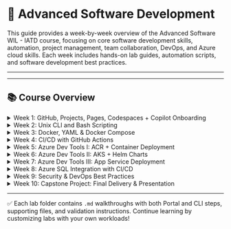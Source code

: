 # 🔁 Advanced Software Development
This guide provides a week-by-week overview of the Advanced Software WIL - IATD course, focusing on core software development skills, automation, project management, team collaboration,  DevOps, and Azure cloud skills. Each week includes hands-on lab guides, automation scripts, and software development best practices.

---

---

## 📚 Course Overview

<details>
  <summary>Week 1: GitHub, Projects, Pages, Codespaces + Copilot Onboarding</summary>

    Environment setup, GitHub practices, GitHub Codespaces, GitHub Projects, GitHub Pages Copilot onboarding:

  **Labs:**
  - Environment setup (Codespaces, azure cli, copilot) ([lab_1_a_environment_setup.md](week1/lab_1_a_environment_setup.md))
  - GitHub practices (commits, PR, branching and merging) ([lab_1_b_github_practices.md](week1/lab_1_b_github_practices.md))
  - GitHub projects (setup team project, pages, custom README) ([lab_1_c_github_projects.md](week1/lab_1_c_github_projects.md))
  - Copilot onboarding (prompt engineering for copilot) ([lab_1_d_copilot_onboarding.md](week1/lab_1_d_copilot_onboarding.md))
  - Capstone project collaboration template ([group_project_template.md](week1/group_project_template.md))

</details>

<details>
  <summary>Week 2: Unix CLI and Bash Scripting</summary>

  Unix CLI and Bash Scripting with Copilot - Automate development tasks using Unix CLI and Bash scripting with Copilot assistance:

  **Labs:**
  - Filesystem navigation and permissions ([lab_2_a_filesystem_navigation.md](week2/lab_2_a_filesystem_navigation.md))
  - Data processing with pipes and redirection ([lab_2_b_data_processing.md](week2/lab_2_b_data_processing.md))
  - Basic scripting with I/O, arguments, and control flow ([lab_2_c_bash_scripting.md](week2/lab_2_c_bash_scripting.md))
  - Build automation and development environment setup ([lab_2_d_automation_scripts.md](week2/lab_2_d_automation_scripts.md))
  - **Group Project:** Submit formal idea proposal

</details>

<details>
  <summary>Week 3: Docker, YAML & Docker Compose</summary>

  Docker containerization and orchestration with Copilot - Build and deploy containerized applications using Docker and Docker Compose with Copilot assistance:

  **Labs:**
  - Frontend containerization with nginx ([lab_3_a_frontend_containerization.md](week3/lab_3_a_frontend_containerization.md))
  - Backend API development with Flask ([lab_3_b_backend_api_development.md](week3/lab_3_b_backend_api_development.md))
  - Full-stack integration with Docker Compose ([lab_3_c_fullstack_integration.md](week3/lab_3_c_fullstack_integration.md))
  - **Group Project:** Sprint 1 - Initial development and containerization

</details>

<details>
  <summary>Week 4: CI/CD with GitHub Actions</summary>

  CI/CD automation with GitHub Actions and Copilot - Build automated deployment pipelines using GitHub Actions with multi-service architectures and testing strategies:

  **Labs:**
  - Node.js Composite Actions for file analysis and web publishing ([lab_4_a_cicd_composite_actions.md](week4/lab_4_a_cicd_composite_actions.md))
  - .NET 8 Web API with Copilot, Bogus testing, and CI pipeline ([lab_4_b_dotnet_test_ci.md](week4/lab_4_b_dotnet_test_ci.md))
  - Multi-Container Python APIs + Frontend with Docker orchestration ([lab_4_c_python_docker_fullstack.md](week4/lab_4_c_python_docker_fullstack.md))
  - **Group Project:** Sprint 1 completion and app release v1 [tracking: app-release-v1]

</details>

<details>
  <summary>Week 5: Azure Dev Tools I: ACR + Container Deployment</summary>

  Azure Container Registry and container deployment with Copilot - Build, store, and deploy containerized applications using Azure Container Registry, Container Instances, and Container Apps (Integrated with GitHub Actions):

  **Labs:**
  - Azure Container Registry setup with GitHub Actions automation ([lab_5_a_azure_container_registry.md](week5/lab_5_a_azure_container_registry.md))
  - Deploy to Azure Container Instances with CI/CD ([lab_5_b_azure_container_instances.md](week5/lab_5_b_azure_container_instances.md))
  - Scale with Azure Container Apps and auto-scaling ([lab_5_c_azure_container_apps.md](week5/lab_5_c_azure_container_apps.md))
  - Microservices with Azure Container Apps ([lab_5_d_microservices_container_apps.md](week5/lab_5_d_microservices_container_apps.md))
  - **Group Project:** Sprint 2 - Azure cloud deployment and scaling

</details>

<details>
  <summary>Week 6: Azure Dev Tools II: AKS + Helm Charts </summary>

   _This week materials will be uplaoded soon._

</details>

<details>
  <summary>Week 7: Azure Dev Tools III: App Service Deployment </summary>

   _This week materials will be uplaoded soon._

</details>

<details>
  <summary>Week 8: Azure SQL Integration with CI/CD </summary>

   _This week materials will be uplaoded soon._

</details>

<details>
  <summary>Week 9: Security & DevOps Best Practices </summary>

   _This week materials will be uplaoded soon._

</details>

<details>
  <summary>Week 10: Capstone Project: Final Delivery & Presentation</summary>

   _This week is reserved for capstone, review, and showcase._

</details>

---

✅ Each lab folder contains `.md` walkthroughs with both Portal and CLI steps, supporting files, and validation instructions. Continue learning by customizing labs with your own workloads!
